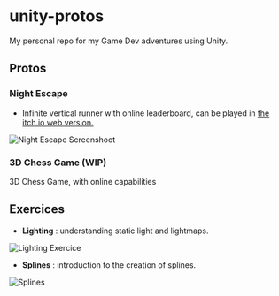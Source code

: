 # unity-protos

My personal repo for my Game Dev adventures using Unity.

## Protos

### Night Escape
- Infinite vertical runner with online leaderboard, can be played in [the itch.io web version.](https://mcejalvo.itch.io/night-scape)

![Night Escape Screenshoot](https://pbs.twimg.com/media/Ezwuz0pWEAEXmcN?format=jpg&name=4096x4096)

### 3D Chess Game (WIP)
3D Chess Game, with online capabilities 



## Exercices

- **Lighting** : understanding static light and lightmaps.

![Lighting Exercice](https://i.imgur.com/CDzdONa.png)

- **Splines** : introduction to the creation of splines.

![Splines](https://i.imgur.com/7refH7h.gif)


